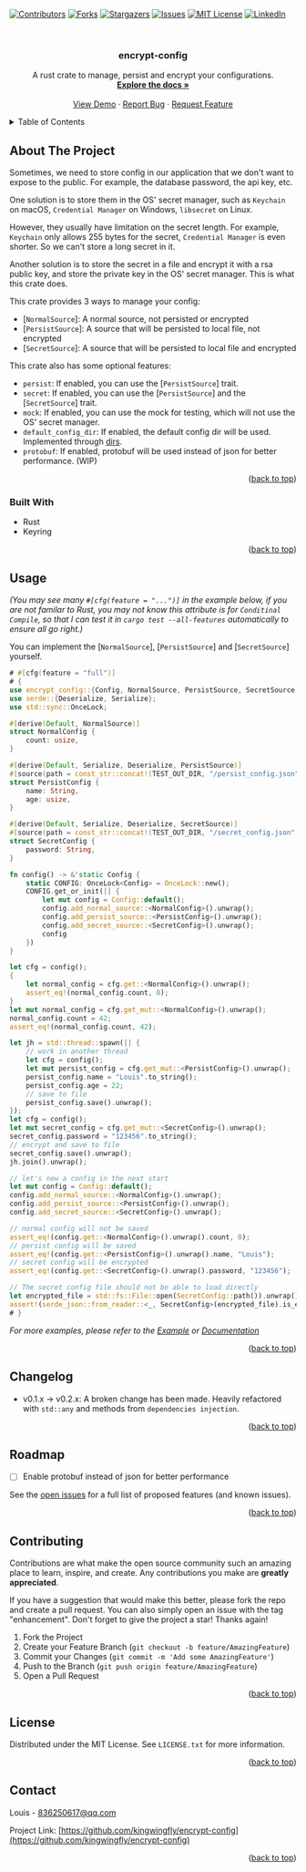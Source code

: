 <a name="readme-top"></a>

<!-- PROJECT SHIELDS -->
<!--
*** I'm using markdown "reference style" links for readability.
*** Reference links are enclosed in brackets [ ] instead of parentheses ( ).
*** See the bottom of this document for the declaration of the reference variables
*** for contributors-url, forks-url, etc. This is an optional, concise syntax you may use.
*** https://www.markdownguide.org/basic-syntax/#reference-style-links
-->
[![Contributors][contributors-shield]][contributors-url]
[![Forks][forks-shield]][forks-url]
[![Stargazers][stars-shield]][stars-url]
[![Issues][issues-shield]][issues-url]
[![MIT License][license-shield]][license-url]
[![LinkedIn][linkedin-shield]][linkedin-url]



<!-- PROJECT LOGO -->
<br />
<div align="center">
<h3 align="center">encrypt-config</h3>

  <p align="center">
    A rust crate to manage, persist and encrypt your configurations.
    <br />
    <a href="https://docs.rs/encrypt_config"><strong>Explore the docs »</strong></a>
    <br />
    <br />
    <a href="https://github.com/kingwingfly/encrypt-config">View Demo</a>
    ·
    <a href="https://github.com/kingwingfly/encrypt-config/issues">Report Bug</a>
    ·
    <a href="https://github.com/kingwingfly/encrypt-config/issues">Request Feature</a>
  </p>
</div>



<!-- TABLE OF CONTENTS -->
<details>
  <summary>Table of Contents</summary>
  <ol>
    <li>
      <a href="#about-the-project">About The Project</a>
      <ul>
        <li><a href="#built-with">Built With</a></li>
      </ul>
    </li>
    <li><a href="#usage">Usage</a></li>
    <li><a href="#changelog">Changelog</a></li>
    <li><a href="#roadmap">Roadmap</a></li>
    <li><a href="#contributing">Contributing</a></li>
    <li><a href="#license">License</a></li>
    <li><a href="#contact">Contact</a></li>
    <li><a href="#acknowledgments">Acknowledgments</a></li>
  </ol>
</details>



<!-- ABOUT THE PROJECT -->
## About The Project

Sometimes, we need to store config in our application that we don't want to expose to the public. For example, the database password, the api key, etc.

One solution is to store them in the OS' secret manager, such as `Keychain` on macOS, `Credential Manager` on Windows, `libsecret` on Linux.

However, they usually have limitation on the secret length. For example, `Keychain` only allows 255 bytes for the secret, `Credential Manager` is even shorter. So we can't store a long secret in it.

Another solution is to store the secret in a file and encrypt it with a rsa public key, and store the private key in the OS' secret manager. This is what this crate does.

This crate provides 3 ways to manage your config:
- [`NormalSource`]: A normal source, not persisted or encrypted
- [`PersistSource`]: A source that will be persisted to local file, not encrypted
- [`SecretSource`]: A source that will be persisted to local file and encrypted

This crate also has some optional features:
- `persist`: If enabled, you can use the [`PersistSource`] trait.
- `secret`: If enabled, you can use the [`PersistSource`] and the [`SecretSource`] trait.
- `mock`: If enabled, you can use the mock for testing, which will not use the OS' secret manager.
- `default_config_dir`: If enabled, the default config dir will be used. Implemented through [dirs](https://crates.io/crates/dirs).
- `protobuf`: If enabled, protobuf will be used instead of json for better performance. (WIP)

<p align="right">(<a href="#readme-top">back to top</a>)</p>



### Built With

* Rust
* Keyring

<p align="right">(<a href="#readme-top">back to top</a>)</p>



<!-- USAGE EXAMPLES -->
## Usage
_(You may see many `#[cfg(feature = "...")]` in the example below, if you are not familar to Rust, you may not know this attribute is for `Conditinal Compile`, so that I can test it in `cargo test --all-features` automatically to ensure all go right.)_

You can implement the [`NormalSource`], [`PersistSource`] and [`SecretSource`] yourself.

```rust no_run
# #[cfg(feature = "full")]
# {
use encrypt_config::{Config, NormalSource, PersistSource, SecretSource, TEST_OUT_DIR};
use serde::{Deserialize, Serialize};
use std::sync::OnceLock;

#[derive(Default, NormalSource)]
struct NormalConfig {
    count: usize,
}

#[derive(Default, Serialize, Deserialize, PersistSource)]
#[source(path = const_str::concat!(TEST_OUT_DIR, "/persist_config.json"))]
struct PersistConfig {
    name: String,
    age: usize,
}

#[derive(Default, Serialize, Deserialize, SecretSource)]
#[source(path = const_str::concat!(TEST_OUT_DIR, "/secret_config.json"), keyring_entry = "secret")]
struct SecretConfig {
    password: String,
}

fn config() -> &'static Config {
    static CONFIG: OnceLock<Config> = OnceLock::new();
    CONFIG.get_or_init(|| {
        let mut config = Config::default();
        config.add_normal_source::<NormalConfig>().unwrap();
        config.add_persist_source::<PersistConfig>().unwrap();
        config.add_secret_source::<SecretConfig>().unwrap();
        config
    })
}

let cfg = config();
{
    let normal_config = cfg.get::<NormalConfig>().unwrap();
    assert_eq!(normal_config.count, 0);
}
let mut normal_config = cfg.get_mut::<NormalConfig>().unwrap();
normal_config.count = 42;
assert_eq!(normal_config.count, 42);

let jh = std::thread::spawn(|| {
    // work in another thread
    let cfg = config();
    let mut persist_config = cfg.get_mut::<PersistConfig>().unwrap();
    persist_config.name = "Louis".to_string();
    persist_config.age = 22;
    // save to file
    persist_config.save().unwrap();
});
let cfg = config();
let mut secret_config = cfg.get_mut::<SecretConfig>().unwrap();
secret_config.password = "123456".to_string();
// encrypt and save to file
secret_config.save().unwrap();
jh.join().unwrap();

// let's new a config in the next start
let mut config = Config::default();
config.add_normal_source::<NormalConfig>().unwrap();
config.add_persist_source::<PersistConfig>().unwrap();
config.add_secret_source::<SecretConfig>().unwrap();

// normal config will not be saved
assert_eq!(config.get::<NormalConfig>().unwrap().count, 0);
// persist config will be saved
assert_eq!(config.get::<PersistConfig>().unwrap().name, "Louis");
// secret config will be encrypted
assert_eq!(config.get::<SecretConfig>().unwrap().password, "123456");

// The secret config file should not be able to load directly
let encrypted_file = std::fs::File::open(SecretConfig::path()).unwrap();
assert!(serde_json::from_reader::<_, SecretConfig>(encrypted_file).is_err());
# }
```

_For more examples, please refer to the [Example](https://github.com/kingwingfly/encrypt-config/tree/dev/tests) or [Documentation](https://docs.rs/encrypt_config)_

<p align="right">(<a href="#readme-top">back to top</a>)</p>


<!-- CHANGELOG -->
## Changelog

- v0.1.x -> v0.2.x: A broken change has been made. Heavily refactored with `std::any` and methods from `dependencies injection`. 

<p align="right">(<a href="#readme-top">back to top</a>)</p>


<!-- ROADMAP -->
## Roadmap

- [ ] Enable protobuf instead of json for better performance

See the [open issues](https://github.com/kingwingfly/encrypt-config/issues) for a full list of proposed features (and known issues).

<p align="right">(<a href="#readme-top">back to top</a>)</p>



<!-- CONTRIBUTING -->
## Contributing

Contributions are what make the open source community such an amazing place to learn, inspire, and create. Any contributions you make are **greatly appreciated**.

If you have a suggestion that would make this better, please fork the repo and create a pull request. You can also simply open an issue with the tag "enhancement".
Don't forget to give the project a star! Thanks again!

1. Fork the Project
2. Create your Feature Branch (`git checkout -b feature/AmazingFeature`)
3. Commit your Changes (`git commit -m 'Add some AmazingFeature'`)
4. Push to the Branch (`git push origin feature/AmazingFeature`)
5. Open a Pull Request

<p align="right">(<a href="#readme-top">back to top</a>)</p>



<!-- LICENSE -->
## License

Distributed under the MIT License. See `LICENSE.txt` for more information.

<p align="right">(<a href="#readme-top">back to top</a>)</p>



<!-- CONTACT -->
## Contact

Louis - 836250617@qq.com

Project Link: [https://github.com/kingwingfly/encrypt-config](https://github.com/kingwingfly/encrypt-config)

<p align="right">(<a href="#readme-top">back to top</a>)</p>




<!-- MARKDOWN LINKS & IMAGES -->
<!-- https://www.markdownguide.org/basic-syntax/#reference-style-links -->
[contributors-shield]: https://img.shields.io/github/contributors/kingwingfly/encrypt-config.svg?style=for-the-badge
[contributors-url]: https://github.com/kingwingfly/encrypt-config/graphs/contributors
[forks-shield]: https://img.shields.io/github/forks/kingwingfly/encrypt-config.svg?style=for-the-badge
[forks-url]: https://github.com/kingwingfly/encrypt-config/network/members
[stars-shield]: https://img.shields.io/github/stars/kingwingfly/encrypt-config.svg?style=for-the-badge
[stars-url]: https://github.com/kingwingfly/encrypt-config/stargazers
[issues-shield]: https://img.shields.io/github/issues/kingwingfly/encrypt-config.svg?style=for-the-badge
[issues-url]: https://github.com/kingwingfly/encrypt-config/issues
[license-shield]: https://img.shields.io/github/license/kingwingfly/encrypt-config.svg?style=for-the-badge
[license-url]: https://github.com/kingwingfly/encrypt-config/blob/master/LICENSE.txt
[linkedin-shield]: https://img.shields.io/badge/-LinkedIn-black.svg?style=for-the-badge&logo=linkedin&colorB=555
[linkedin-url]: https://linkedin.com/in/linkedin_username
[product-screenshot]: images/screenshot.png
